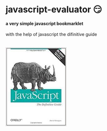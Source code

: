 # javascript-evaluator 😏                                                                                                                                                         
#### a very simple javascript bookmarklet 
 
with the help of javascript the difinitive guide<br/><br/><br/>
![difinitive guide](download.jpg)
